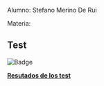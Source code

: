 Alumno: Stefano Merino De Rui

Materia: 


## Test
![Badge](../reports/badge.svg)

**[Resutados de los test](https://billones142.github.io/TP2-GestorEmails/target/my-reports/index.html)**
